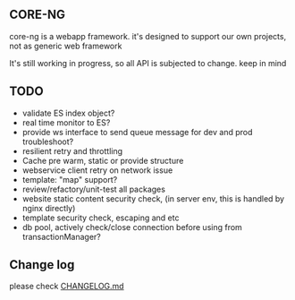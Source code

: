 ## CORE-NG
core-ng is a webapp framework. it's designed to support our own projects, not as generic web framework

It's still working in progress, so all API is subjected to change. keep in mind

## TODO
* validate ES index object?
* real time monitor to ES?
* provide ws interface to send queue message for dev and prod troubleshoot?
* resilient retry and throttling
* Cache pre warm, static or provide structure
* webservice client retry on network issue
* template: "map" support?
* review/refactory/unit-test all packages
* website static content security check, (in server env, this is handled by nginx directly)
* template security check, escaping and etc
* db pool, actively check/close connection before using from transactionManager?

## Change log
please check [CHANGELOG.md](CHANGELOG.md)

